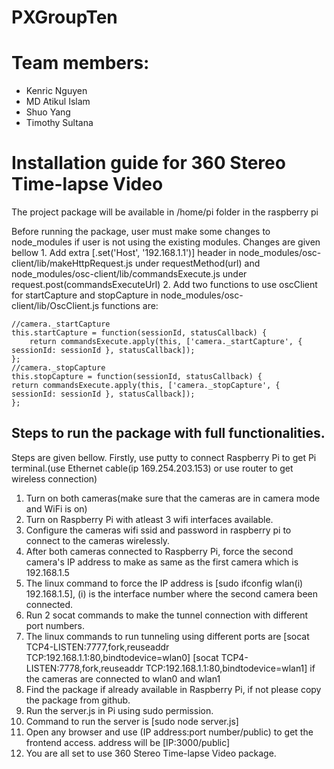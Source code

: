 # PXGroupTen

# Team members:
- Kenric Nguyen
- MD Atikul Islam
- Shuo Yang
- Timothy Sultana

# Installation guide for 360 Stereo Time-lapse Video

The project package will be available in /home/pi folder in the raspberry pi

Before running the package, user must make some changes to node_modules if user is not using the existing modules.
Changes are given bellow
	1. Add extra [.set('Host', '192.168.1.1')] header in node_modules/osc-client/lib/makeHttpRequest.js under requestMethod(url) and node_modules/osc-client/lib/commandsExecute.js under request.post(commandsExecuteUrl)
	2.	Add two functions to use oscClient for startCapture and stopCapture in node_modules/osc-client/lib/OscClient.js
	functions are:

	//camera._startCapture
	this.startCapture = function(sessionId, statusCallback) {
        return commandsExecute.apply(this, ['camera._startCapture', { sessionId: sessionId }, statusCallback]);
	};
	//camera._stopCapture
	this.stopCapture = function(sessionId, statusCallback) {
    return commandsExecute.apply(this, ['camera._stopCapture', { sessionId: sessionId }, statusCallback]);
	};

## Steps to run the package with full functionalities.

Steps are given bellow.
Firstly, use putty to connect Raspberry Pi to get Pi terminal.(use Ethernet cable(ip 169.254.203.153) or use router to get wireless connection)
1. Turn on both cameras(make sure that the cameras are in camera mode and WiFi is on)
2. Turn on Raspberry Pi with atleast 3 wifi interfaces available.
3. Configure the cameras wifi ssid and password in raspberry pi to connect to the cameras wirelessly.
4. After both cameras connected to Raspberry Pi, force the second camera's IP address to make as same as the first camera which is 192.168.1.5
5. The linux command to force the IP address is [sudo ifconfig wlan(i) 192.168.1.5], (i) is the interface number where the second camera been connected.
6. Run 2 socat commands to make the tunnel connection with different port numbers.
7. 	The linux commands to run tunneling using different ports are
	[socat TCP4-LISTEN:7777,fork,reuseaddr TCP:192.168.1.1:80,bindtodevice=wlan0]
	[socat TCP4-LISTEN:7778,fork,reuseaddr TCP:192.168.1.1:80,bindtodevice=wlan1]
	if the cameras are connected to wlan0 and wlan1
8. Find the package if already available in Raspberry Pi, if not please copy the package from github.
9. Run the server.js in Pi using sudo permission.
10. Command to run the server is [sudo node server.js]
11. Open any browser and use (IP address:port number/public) to get the frontend access. address will be [IP:3000/public]
12. You are all set to use 360 Stereo Time-lapse Video package.
